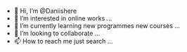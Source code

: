 - 👋 Hi, I’m @Daniishere
- 👀 I’m interested in online works  ...
- 🌱 I’m currently learning new programmes new courses ...
- 💞️ I’m looking to collaborate ...
- 📫 How to reach me just search ...

<!---
Daniishere/Daniishere is a ✨ special ✨ repository because its `README.md` (this file) appears on your GitHub profile.
You can click the Preview link to take a look at your changes.
--->
